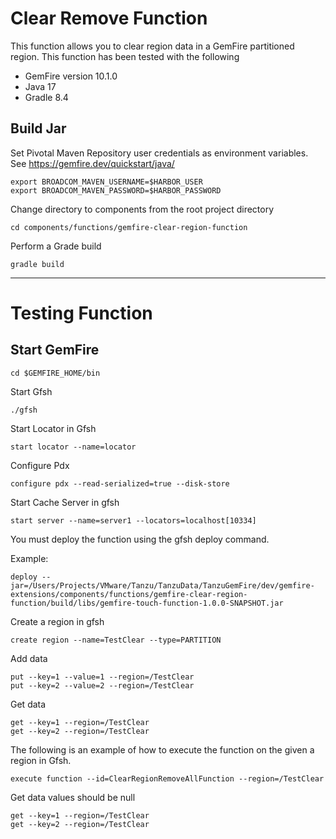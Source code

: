 # Clear Remove Function


This function allows you to clear region data in a GemFire partitioned region.
This function has been tested with the following

- GemFire version 10.1.0 
- Java 17
- Gradle 8.4

## Build Jar

Set Pivotal Maven Repository user credentials as environment variables.
See https://gemfire.dev/quickstart/java/

```shell
export BROADCOM_MAVEN_USERNAME=$HARBOR_USER
export BROADCOM_MAVEN_PASSWORD=$HARBOR_PASSWORD
```

Change directory to components from the root project directory

```shell
cd components/functions/gemfire-clear-region-function
```

Perform a Grade build

```shell
gradle build 
```

-------------------
# Testing Function

## Start GemFire

```shell
cd $GEMFIRE_HOME/bin
```

Start Gfsh

```shell
./gfsh
```

Start Locator in Gfsh
```shell
start locator --name=locator
```

Configure Pdx
```shell
configure pdx --read-serialized=true --disk-store
```

Start Cache Server in gfsh
```shell
start server --name=server1 --locators=localhost[10334]
```

You must deploy the function using the gfsh deploy command.

Example:

```shell
deploy --jar=/Users/Projects/VMware/Tanzu/TanzuData/TanzuGemFire/dev/gemfire-extensions/components/functions/gemfire-clear-region-function/build/libs/gemfire-touch-function-1.0.0-SNAPSHOT.jar
```

Create a region in gfsh

```shell
create region --name=TestClear --type=PARTITION
```

Add data

```shell
put --key=1 --value=1 --region=/TestClear
put --key=2 --value=2 --region=/TestClear
```

Get data 
```shell
get --key=1 --region=/TestClear
get --key=2 --region=/TestClear
```

The following is an example of how to execute the function on the given a region in Gfsh.

```shell
execute function --id=ClearRegionRemoveAllFunction --region=/TestClear
```

Get data values should be null

```shell
get --key=1 --region=/TestClear
get --key=2 --region=/TestClear
```

